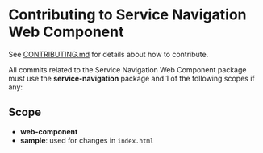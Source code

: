 # Contributing to Service Navigation Web Component

See [CONTRIBUTING.md](../../CONTRIBUTING.md) for details about how to contribute.

All commits related to the Service Navigation Web Component package must use the **service-navigation** package and 1 of the following scopes if any:

## <a name="scope"></a> Scope

- **web-component**
- **sample**: used for changes in `index.html`
